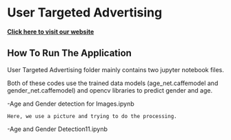 # User Targeted Advertising

[**Click here to visit our website**](https://cepdnaclk.github.io/e16-3yp-digital-signage-based-user-targeted-advertising/)

##  How To Run The Application

User Targeted Advertising folder mainly contains two jupyter notebook files. 

   Both of these codes use the trained data models (age_net.caffemodel and gender_net.caffemodel) and opencv libraries to predict gender and age.
   
  -Age and Gender detection for Images.ipynb
   
    Here, we use a picture and trying to do the processing.
    
  -Age and Gender Detection11.ipynb
